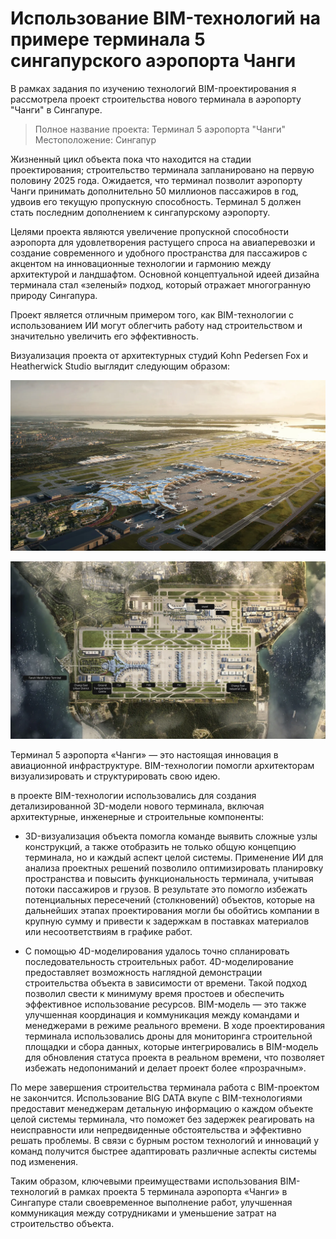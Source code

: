 # Использование  BIM-технологий на примере терминала 5 сингапурского аэропорта Чанги

В рамках задания по изучению технологий BIM-проектирования я рассмотрела проект строительства нового терминала в аэропорту "Чанги" в Сингапуре.

> Полное название проекта: Терминал 5 аэропорта "Чанги"  
> Местоположение: Сингапур

Жизненный цикл объекта пока что находится на стадии проектирования; строительство терминала запланировано на первую половину 2025 года. Ожидается, что терминал позволит аэропорту Чанги принимать дополнительно 50 миллионов пассажиров в год, удвоив его текущую пропускную способность. Терминал 5 должен стать последним дополнением к сингапурскому аэропорту.

Целями проекта являются увеличение пропускной способности аэропорта для удовлетворения растущего спроса на авиаперевозки и создание современного и удобного пространства для пассажиров с акцентом на инновационные технологии и гармонию между архитектурой и ландшафтом. Основной концептуальной идеей дизайна терминала стал «зеленый» подход, который отражает многогранную природу Сингапура.

Проект является отличным примером того, как BIM-технологии с использованием ИИ могут облегчить работу над строительством и значительно увеличить его эффективность.

Визуализация проекта от архитектурных студий Kohn Pedersen Fox и Heatherwick Studio выглядит следующим образом:

![Визуализация терминала](changi1.png)

![Структура терминала](changi2.png)

Терминал 5 аэропорта «Чанги» — это настоящая инновация в авиационной инфраструктуре. BIM-технологии помогли архитекторам визуализировать и структурировать свою идею. 

в проекте BIM-технологии использовались для создания детализированной 3D-модели нового терминала, включая архитектурные, инженерные и строительные компоненты:

- 3D-визуализация объекта помогла команде выявить сложные узлы конструкций, a также отобразить не только общую концепцию терминала, но и каждый аспект целой системы. Применение ИИ для анализа проектных решений позволило оптимизировать планировку пространства и повысить функциональность терминала, учитывая потоки пассажиров и грузов. В результате это помогло избежать потенциальных пересечений (столкновений) объектов, которые на дальнейших этапах проектирования могли бы обойтись компании в крупную сумму и привести к задержкам в поставках материалов или несоответствиям в графике работ.

- С помощью 4D-моделирования удалось точно спланировать последовательность строительных работ. 4D-моделирование предоставляет возможность наглядной демонстрации строительства объекта в зависимости от времени. Такой подход позволил свести к минимуму время простоев и обеспечить эффективное использование ресурсов.
BIM-модель — это также улучшенная координация и коммуникация между командами и менеджерами в режиме реального времени. В ходе проектирования терминала использовались дроны для мониторинга строительной площадки и сбора данных, которые интегрировались в BIM-модель для обновления статуса проекта в реальном времени, что позволяет избежать недопониманий и делает проект более «прозрачным».

По мере завершения строительства терминала работа с BIM-проектом не закончится. Использование BIG DATA вкупе с BIM-технологиями предоставит менеджерам детальную информацию о каждом объекте целой системы терминала, что поможет без задержек реагировать на неисправности или непредвиденные обстоятельства и эффективно решать проблемы. В связи с бурным ростом технологий и инноваций у команд получится быстрее адаптировать различные аспекты системы под изменения.

Таким образом, ключевыми преимуществами использования BIM-технологий в рамках проекта 5 терминала аэропорта «Чанги» в Сингапуре стали своевременное выполнение работ, улучшенная коммуникация между сотрудниками и уменьшение затрат на строительство объекта.